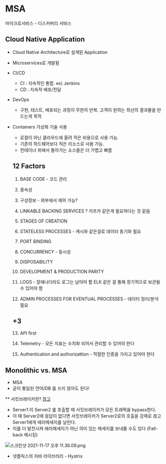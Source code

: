 # MSA

마이크로서비스 - 디스커버리 서비스

  ## Cloud Native Application

- Cloud Native Architecture로 설계된 Application
- Microservices로 개발됨
- CI/CD
    - CI : 지속적인 통합. ex) Jenkins
    - CD : 지속적 배포/전달
- DevOps
    - 구현, 테스트, 배포되는 과정이 무한히 반복. 고객이 원하는 최선의 결과물을 만드는게 목적
- Containers 가상화 기술 사용
    - 로컬이 아닌 클라우드에 올려 적은 비용으로 사용 가능.
    - 기존의 하드웨어보다 적은 리소스로 사용 가능.
    - 컨테이너 위에서 돌아가는 소스들은 더 가볍고 빠름

  ## 12 Factors

    1) BASE CODE - 코드 관리

    2) 종속성

    3) 구성정보 - 외부에서 제어 가능?

    4) LINKABLE BACKING SERVICES ? 카프카 같은게 필요하다는 것 같음

    5) STAGES OF CREATION

    6) STATELESS PROCESSES - 캐시와 같은걸로 데이터 동기화 필요

    7) PORT BINDING

    8) CONCURRENCY - 동시성

    9) DISPOSABILITY

    10) DEVELOPMENT & PRODUCTION PARITY

    11) LOGS - 장애나더라도 로그는 남아야 함 ELK 같은 걸 통해 장기적으로 보관될 수 있어야 함

    12) ADMIN PROCESSES FOR EVENTUAL PROCESSES - 데이터 정리/분석 필요

  ## +3

    13) API first

    14) Telemetry - 모든 지표는 수치화 되어서 관리할 수 있어야 한다

    15) Authentication and authorizattion - 적절한 인증을 가지고 있어야 한다


## Monolithic vs. MSA

- MSA
- 굳이 통일된 언어/DB 를 쓰지 않아도 된다!

** 서킷브레이커란? [참고]([https://qwer9412.tistory.com/2](https://qwer9412.tistory.com/2))

- Server1 이 Server2 를 호출할 때 서킷브레이커가 모든 트래픽을 bypass한다.
- 이 때 Server2에 응답이 없다면 서킷브레이커가 Server2로의 호출을 강제로 끊고 Server1에게
  에러메세지를 날린다.
- 이를 더 발전시켜 에러메세지가 아닌 의미 있는 메세지를 보내줄 수도 있다 (Fall-back 메시징)

![스크린샷 2021-11-17 오후 11.36.09.png](MSA%203442552ad45c4e8ebf452c89275e8cfa/%E1%84%89%E1%85%B3%E1%84%8F%E1%85%B3%E1%84%85%E1%85%B5%E1%86%AB%E1%84%89%E1%85%A3%E1%86%BA_2021-11-17_%E1%84%8B%E1%85%A9%E1%84%92%E1%85%AE_11.36.09.png)

- 넷플릭스의 자바 라이브러리 - Hystrix